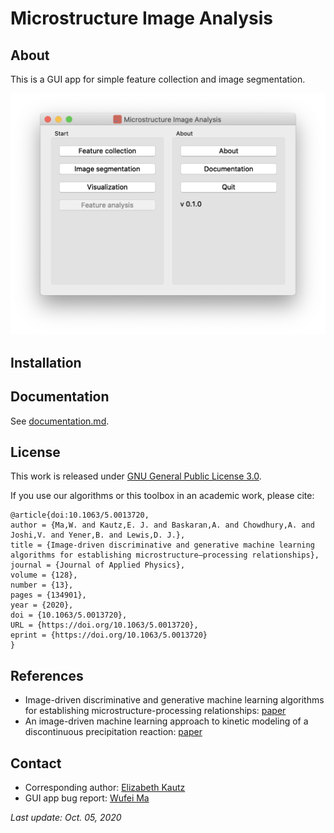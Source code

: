 # Microstructure Image Analysis

## About

This is a GUI app for simple feature collection and image segmentation.

![screenshot](images/mainpage.png)

## Installation

## Documentation

See [documentation.md](documentation.md).

## License

This work is released under [GNU General Public License 3.0](https://choosealicense.com/licenses/gpl-3.0/).

If you use our algorithms or this toolbox in an academic work, please cite:

```
@article{doi:10.1063/5.0013720,
author = {Ma,W. and Kautz,E. J. and Baskaran,A. and Chowdhury,A. and Joshi,V. and Yener,B. and Lewis,D. J.},
title = {Image-driven discriminative and generative machine learning algorithms for establishing microstructure–processing relationships},
journal = {Journal of Applied Physics},
volume = {128},
number = {13},
pages = {134901},
year = {2020},
doi = {10.1063/5.0013720},
URL = {https://doi.org/10.1063/5.0013720},
eprint = {https://doi.org/10.1063/5.0013720}
}
```

## References

* Image-driven discriminative and generative machine learning algorithms for establishing microstructure-processing relationships: [paper](https://doi.org/10.1063/5.0013720)
* An image-driven machine learning approach to kinetic modeling of a discontinuous precipitation reaction: [paper](https://doi.org/10.1016/j.matchar.2020.110379)

## Contact

* Corresponding author: [Elizabeth Kautz](mailto:elizabeth.kautz@pnnl.gov)
* GUI app bug report: [Wufei Ma](mailto:wufeim@purdue.edu)

*Last update: Oct. 05, 2020*
